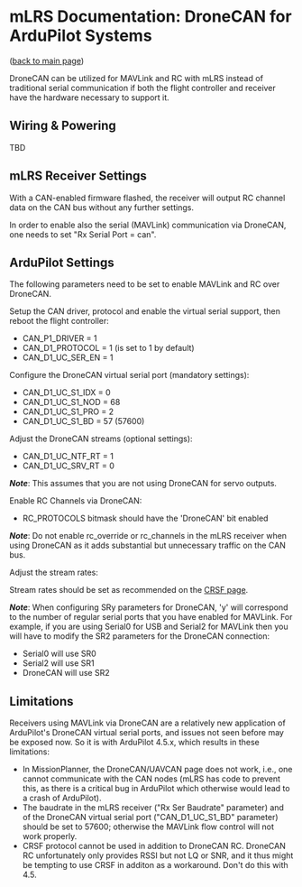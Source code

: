 # mLRS Documentation: DroneCAN for ArduPilot Systems #

([back to main page](../README.md))

DroneCAN can be utilized for MAVLink and RC with mLRS instead of traditional serial communication if both the flight controller and receiver have the hardware necessary to support it.

## Wiring & Powering

TBD

## mLRS Receiver Settings

With a CAN-enabled firmware flashed, the receiver will output RC channel data on the CAN bus without any further settings.

In order to enable also the serial (MAVLink) communication via DroneCAN, one needs to set "Rx Serial Port = can".

## ArduPilot Settings

The following parameters need to be set to enable MAVLink and RC over DroneCAN.

Setup the CAN driver, protocol and enable the virtual serial support, then reboot the flight controller:

- CAN_P1_DRIVER = 1
- CAN_D1_PROTOCOL = 1 (is set to 1 by default)
- CAN_D1_UC_SER_EN = 1

Configure the DroneCAN virtual serial port (mandatory settings):

- CAN_D1_UC_S1_IDX = 0
- CAN_D1_UC_S1_NOD = 68
- CAN_D1_UC_S1_PRO = 2
- CAN_D1_UC_S1_BD = 57 (57600)

Adjust the DroneCAN streams (optional settings):

- CAN_D1_UC_NTF_RT = 1
- CAN_D1_UC_SRV_RT = 0

***Note***: This assumes that you are not using DroneCAN for servo outputs.

Enable RC Channels via DroneCAN:

- RC_PROTOCOLS bitmask should have the 'DroneCAN' bit enabled

***Note***: Do not enable rc_override or rc_channels in the mLRS receiver when using DroneCAN as it adds substantial but unnecessary traffic on the CAN bus.

Adjust the stream rates:

Stream rates should be set as recommended on the [CRSF page](CRSF.md#stream-rates).

***Note***: When configuring SRy parameters for DroneCAN, 'y' will correspond to the number of regular serial ports that you have enabled for MAVLink. For example, if you are using Serial0 for USB and Serial2 for MAVLink then you will have to modify the SR2 parameters for the DroneCAN connection:

- Serial0 will use SR0
- Serial2 will use SR1
- DroneCAN will use SR2

## Limitations

Receivers using MAVLink via DroneCAN are a relatively new application of ArduPilot's DroneCAN virtual serial ports, and issues not seen before may be exposed now. So it is with ArduPilot 4.5.x, which results in these limitations:

- In MissionPlanner, the DroneCAN/UAVCAN page does not work, i.e., one cannot communicate with the CAN nodes (mLRS has code to prevent this, as there is a critical bug in ArduPilot which otherwise would lead to a crash of ArduPilot).
- The baudrate in the mLRS receiver ("Rx Ser Baudrate" parameter) and of the DroneCAN virtual serial port ("CAN_D1_UC_S1_BD" parameter) should be set to 57600; otherwise the MAVLink flow control will not work properly.
- CRSF protocol cannot be used in addition to DroneCAN RC. DroneCAN RC unfortunately only provides RSSI but not LQ or SNR, and it thus might be tempting to use CRSF in additon as a workaround. Don't do this with 4.5.



